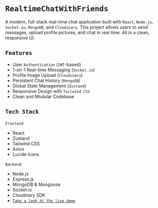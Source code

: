 # `RealtimeChatWithFriends`

A modern, full-stack real-time chat application built with `React`, `Node.js`, `Socket.io`, `MongoDB`, and `Cloudinary`. 
This project allows users to send messages, upload profile pictures, and chat in real time. All in a clean, responsive UI.

## `Features`
- User `Authentication` (`JWT`-based)
- 1-on-1 Real-time Messaging (`Socket.io`)
- Profile Image Upload (`Cloudinary`)
- Persistent Chat History (`MongoDB`)
- Global State Management (`Zustand`)
- Responsive Design with `Tailwind CSS`
- Clean and Modular Codebase

## `Tech Stack`
`Frontend`:
- React
- Zustand
- Tailwind CSS
- Axios
- Lucide Icons

`Backend`:
- Node.js
- Express.js
- MongoDB & Mongoose
- Socket.io
- Cloudinary SDK
- [`Take a look at the live demo`](https://realtimechat-withfriends.onrender.com)
